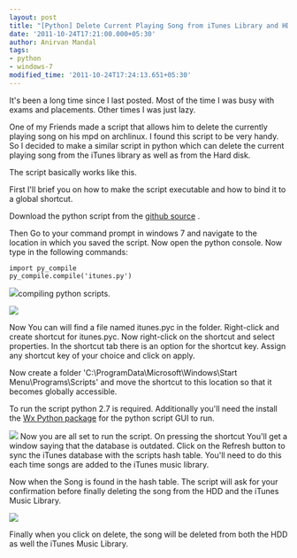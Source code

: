 ```yaml
---
layout: post
title: "[Python] Delete Current Playing Song from iTunes Library and HDD"
date: '2011-10-24T17:21:00.000+05:30'
author: Anirvan Mandal
tags:
- python
- windows-7
modified_time: '2011-10-24T17:24:13.651+05:30'
---
```


It's been a long time since I last posted. Most of the time I was busy with exams and placements. Other times I was just lazy.

One of my Friends made a script that allows him to delete the currently playing song on his mpd on archlinux. I found this script to be very handy. So I decided to make a similar script in python which can delete the current playing song from the iTunes library as well as from the Hard disk.

The script basically works like this.

First I'll brief you on how to make the script executable and how to bind it to a global shortcut.

Download the python script from the [github source](https://github.com/nightfox/pyTunes-Current-Song-Deleter) .

Then Go to your command prompt  in windows 7 and navigate to the location in which you saved the script.
Now open the python console. Now type in the following commands:

    import py_compile
    py_compile.compile('itunes.py')
    

[![](http://1.bp.blogspot.com/-4a8S0XCUmoA/TqVHLWFmXYI/AAAAAAAAABY/C5V5XGczyVE/s640/py_compile.png)](http://1.bp.blogspot.com/-4a8S0XCUmoA/TqVHLWFmXYI/AAAAAAAAABY/C5V5XGczyVE/s1600/py_compile.png)compiling python scripts.

[![](http://3.bp.blogspot.com/-x9rOin1ShaM/TqVH96xq_II/AAAAAAAAABg/a24o3Rjc4I0/s400/shortcut.png)](http://3.bp.blogspot.com/-x9rOin1ShaM/TqVH96xq_II/AAAAAAAAABg/a24o3Rjc4I0/s1600/shortcut.png)

Now You can will find a file named itunes.pyc in the folder. Right-click and create shortcut for itunes.pyc. Now  right-click on the shortcut and select properties. In the shortcut tab there is an option for the shortcut key. Assign any shortcut key of your choice and click on apply.

Now create a folder 'C:\ProgramData\Microsoft\Windows\Start Menu\Programs\Scripts' and move the shortcut to this location so that it becomes globally accessible.

To run the script python 2.7 is required. Additionally you'll need the install the [Wx Python package](http://www.wxpython.org/download.php) for the python script GUI to run.

[![](http://3.bp.blogspot.com/-m8-jU83vAw8/TqVLpy8m6dI/AAAAAAAAABo/6Q-obWQO8zI/s320/hashntupdated.png)](http://3.bp.blogspot.com/-m8-jU83vAw8/TqVLpy8m6dI/AAAAAAAAABo/6Q-obWQO8zI/s1600/hashntupdated.png)
Now you are all set to run the script. On pressing the shortcut You'll get a window saying that the database is outdated. Click on the Refresh button to sync the iTunes database with the scripts hash table. You'll need to do this each time songs are added to the iTunes music library.

Now when the Song is found in the hash table. The script will ask for your confirmation before finally deleting the song from the HDD and the iTunes Music Library.

[![](http://4.bp.blogspot.com/-enNxpeD3SgI/TqVNha71MpI/AAAAAAAAABw/0rvVVoTcV2A/s320/confirmation.png)](http://4.bp.blogspot.com/-enNxpeD3SgI/TqVNha71MpI/AAAAAAAAABw/0rvVVoTcV2A/s1600/confirmation.png)

Finally when you click on delete, the song will be deleted from both the HDD as well the iTunes Music Library.
